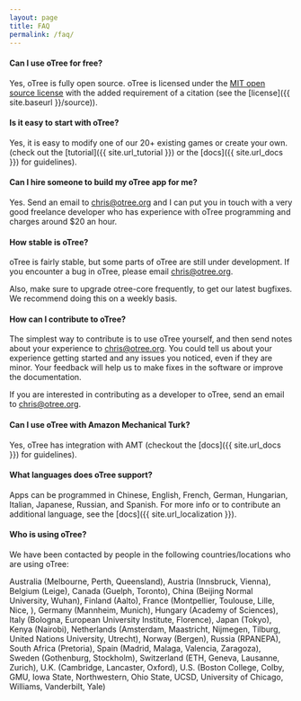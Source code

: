 ```yaml
---
layout: page
title: FAQ
permalink: /faq/
---
```


#### Can I use oTree for free?

Yes, oTree is fully open source.
oTree is licensed under the
 <a href="http://opensource.org/licenses/MIT" target="_blank">MIT open source license</a>
 with the added requirement of a citation (see the [license]({{ site.baseurl }}/source)).

#### Is it easy to start with oTree?

Yes, it is easy to modify one of our 20+ existing games or create your own.
(check out the [tutorial]({{ site.url_tutorial }}) or the [docs]({{ site.url_docs }}) for guidelines).

#### Can I hire someone to build my oTree app for me?

Yes. Send an email to chris@otree.org and I can put you in touch with
a very good freelance developer who has experience with oTree programming
and charges around $20 an hour.

#### How stable is oTree?

oTree is fairly stable, but some parts of oTree are still under development.
If you encounter a bug in oTree, please email chris@otree.org.

Also, make sure to upgrade otree-core frequently, to get our latest bugfixes.
We recommend doing this on a weekly basis.

#### How can I contribute to oTree?

The simplest way to contribute is to use oTree yourself,
and then send notes about your experience to chris@otree.org.
You could tell us about your experience getting started and any issues you noticed,
even if they are minor. Your feedback will help us to make fixes in the software or improve the documentation.

If you are interested in contributing as a developer to oTree, send an email to chris@otree.org.

#### Can I use oTree with Amazon Mechanical Turk?

Yes, oTree has integration with AMT
(checkout the [docs]({{ site.url_docs }}) for guidelines).

#### What languages does oTree support?

Apps can be programmed in Chinese, English, French, German, Hungarian, Italian, Japanese, Russian, and Spanish.
For more info or to contribute an additional language, see the [docs]({{ site.url_localization }}).

#### Who is using oTree?

We have been contacted by people in the following countries/locations who are using oTree:

Australia (Melbourne, Perth, Queensland),
Austria (Innsbruck, Vienna),
Belgium (Leige),
Canada (Guelph, Toronto),
China (Beijing Normal University, Wuhan),
Finland (Aalto),
France (Montpellier, Toulouse, Lille, Nice, ),
Germany (Mannheim, Munich),
Hungary (Academy of Sciences),
Italy (Bologna, European University Institute, Florence),
Japan (Tokyo),
Kenya (Nairobi),
Netherlands (Amsterdam, Maastricht, Nijmegen, Tilburg, United Nations University, Utrecht),
Norway (Bergen),
Russia (RPANEPA),
South Africa (Pretoria),
Spain (Madrid, Malaga, Valencia, Zaragoza),
Sweden (Gothenburg, Stockholm),
Switzerland (ETH, Geneva, Lausanne, Zurich),
U.K. (Cambridge, Lancaster, Oxford),
U.S. (Boston College, Colby, GMU, Iowa State, Northwestern,
Ohio State, UCSD, University of Chicago, Williams, Vanderbilt, Yale)